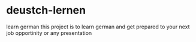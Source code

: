# deustch-lernen
learn german 
this project is to learn german and get prepared to your next job opportinity or any presentation
